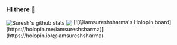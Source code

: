 ### Hi there 👋

<!--
**iamsureshsharma/iamsureshsharma** is a ✨ _special_ ✨ repository because its `README.md` (this file) appears on your GitHub profile.

Here are some ideas to get you started:

- 🔭 I’m currently working on ...
- 🌱 I’m currently learning ...
- 👯 I’m looking to collaborate on ...
- 🤔 I’m looking for help with ...
- 💬 Ask me about ...
- 📫 How to reach me: ...
- 😄 Pronouns: ...
- ⚡ Fun fact: ...
-->

  <img align="center" src="https://github-readme-stats.anuraghazra1.vercel.app/api?username=iamsureshsharma&count_private=true&show_icons=true&include_all_commits=true&theme=radical" alt="Suresh's github stats" />

 <img align="center" src="https://github-readme-stats.anuraghazra1.vercel.app/api/top-langs/?username=iamsureshsharma&count_private=true&layout=compact&theme=radical" />
[![@iamsureshsharma's Holopin board](https://holopin.me/iamsureshsharma)](https://holopin.io/@iamsureshsharma)
